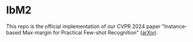 # IbM2
This repo is the official implementation of our CVPR 2024 paper "Instance-based Max-margin for Practical Few-shot Recognition" ([arXiv]([https://arxiv.org/abs/2312.07856](https://arxiv.org/abs/2305.17368))).
